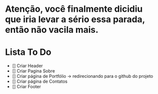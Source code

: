 # Atenção, você finalmente dicidiu que iria levar a sério essa parada, então não vacila mais.

# Lista To Do
- [] Criar Header
- [] Criar Pagina Sobre
- [] Criar página de Portfólio -> redirecionando para o github do projeto
- [] Criar página de Contatos
- [] Criar Footer